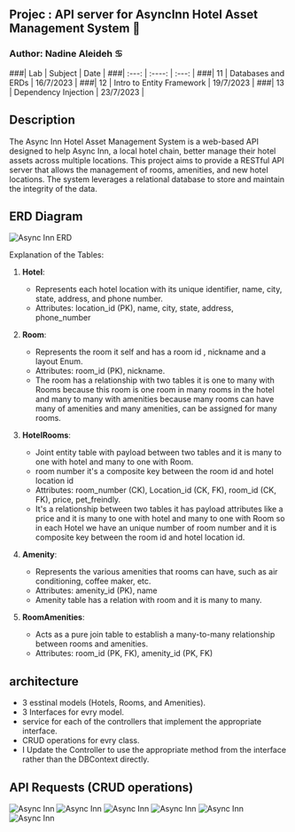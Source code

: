 ## Projec : API server for AsyncInn Hotel Asset Management System :house_with_garden:

### Author: Nadine Aleideh :cancer:


###| Lab     | Subject | Date     |
###| :---:   |   :----:    |  :---:        |
###| 11      | Databases and ERDs       | 16/7/2023   |
###| 12   | Intro to Entity Framework        | 19/7/2023      |
###| 13   | Dependency Injection        | 23/7/2023      |

## Description

The Async Inn Hotel Asset Management System is a web-based API designed to help Async Inn, a local hotel chain, better manage their hotel assets across multiple locations. This project aims to provide a RESTful API server that allows the management of rooms, amenities, and new hotel locations. The system leverages a relational database to store and maintain the integrity of the data.


## ERD Diagram

![Async Inn ERD](./assets/ERDhotel.png)

Explanation of the Tables:

1. **Hotel**:
   - Represents each hotel location with its unique identifier, name, city, state, address, and phone number.
   - Attributes: location_id (PK), name, city, state, address, phone_number

2. **Room**:
   - Represents the room it self and has a room id , nickname and a layout Enum.
   - Attributes: room_id (PK), nickname.
   - The room has a relationship with two tables it is one to many with Rooms because this room is one room in many rooms in the hotel and many to many with amenities because many rooms can have many of amenities and many amenities, can be assigned for many rooms.

3. **HotelRooms**:
   - Joint entity table with payload between two tables and it is many to one with hotel and many to one with Room.
   - room number it's a composite key between the room id and hotel location id
   - Attributes: room_number (CK), Location_id (CK, FK), room_id (CK, FK), price, pet_freindly.
   - It's a relationship between two tables it has payload attributes like a price and it is many to one with hotel and many to one with Room so in each Hotel we have an unique number of room number and it is composite key between the room id and hotel location id.

4. **Amenity**:
   - Represents the various amenities that rooms can have, such as air conditioning, coffee maker, etc.
   - Attributes: amenity_id (PK), name
   - Amenity table has a relation with room and it is many to many.

5. **RoomAmenities**:
   - Acts as a pure join table to establish a many-to-many relationship between rooms and amenities.
   - Attributes: room_id (PK, FK), amenity_id (PK, FK)

   
## architecture 

- 3 esstinal models (Hotels, Rooms, and Amenities).
- 3 Interfaces for evry model.
- service for each of the controllers that implement the appropriate interface.
- CRUD operations for evry class.
- I Update the Controller to use the appropriate method from the interface rather than the DBContext directly.

## API Requests (CRUD operations)

![Async Inn](./assets/GetRooms.PNG)
![Async Inn](./assets/GetRoom.PNG)
![Async Inn](./assets/GetAmenities.PNG)
![Async Inn](./assets/GetAmenity.PNG)
![Async Inn](./assets/PostHotel.PNG)
![Async Inn](./assets/DeleteHotel.PNG)

